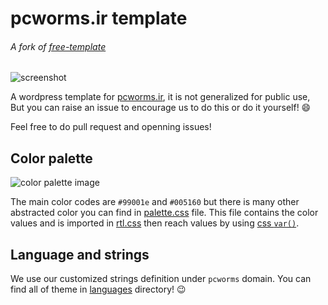 # pcworms.ir template
###### *A fork of [free-template](https://github.com/DediData/free-template)*

![screenshot](screenshot.png)

A wordpress template for [pcworms.ir](https://pcworms.blog.ir), it is not generalized for public use,
But you can raise an issue to encourage us to do this or do it yourself! :smile:

Feel free to do pull request and openning issues!

## Color palette
![color palette image](palette.jpg)

The main color codes are `#99001e` and `#005160` but there is many other abstracted color you can find in [palette.css](palette.css) file.
This file contains the color values and is imported in [rtl.css](rtl.css)
then reach values by using [css `var()`](https://developer.mozilla.org/en-US/docs/Web/CSS/var).

## Language and strings
We use our customized strings definition under `pcworms` domain. You can find all of theme in [languages](languages) directory! :wink:
